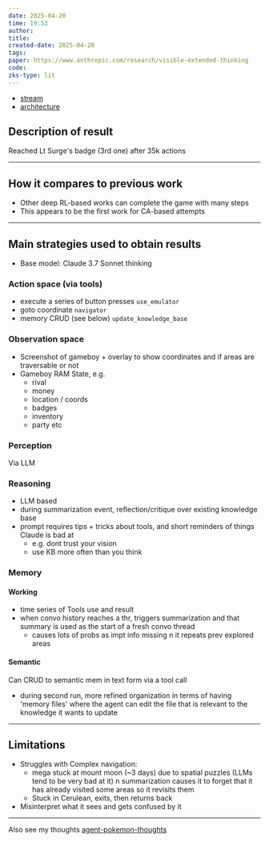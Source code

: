 ```yaml
---
date: 2025-04-20
time: 19:53
author: 
title: 
created-date: 2025-04-20
tags: 
paper: https://www.anthropic.com/research/visible-extended-thinking
code: 
zks-type: lit
---
```

- [stream](https://www.twitch.tv/claudeplayspokemon/videos)
- [architecture](https://excalidraw.com/#json=WrM9ViixPu2je5cVJZGCe,no_UoONhF6UxyMpTqltYkg)
## Description of result
Reached Lt Surge's badge (3rd one) after 35k actions

---
## How it compares to previous work
- Other deep RL-based works can complete the game with many steps
- This appears to be the first work for CA-based attempts

---
## Main strategies used to obtain results
- Base model: Claude 3.7 Sonnet thinking
### Action space (via tools)
- execute a series of button presses `use_emulator`
- goto coordinate `navigator`
- memory CRUD (see below) `update_knowledge_base`

### Observation space
- Screenshot of gameboy + overlay to show coordinates and if areas are traversable or not
- Gameboy RAM State, e.g.
	- rival
	- money
	- location / coords
	- badges
	- inventory
	- party etc

### Perception
Via LLM
### Reasoning
- LLM based
- during summarization event, reflection/critique over existing knowledge base
- prompt requires tips + tricks about tools, and short reminders of things Claude is bad at 
	- e.g. dont trust your vision
	- use KB more often than you think

### Memory
#### Working
- time series of Tools use and result
- when convo history reaches a thr, triggers summarization and that summary is used as the start of a fresh convo thread
	- causes lots of probs as impt info missing n it repeats prev explored areas
#### Semantic
Can CRUD to semantic mem in text form via a tool call
- during second run, more refined organization in terms of having 'memory files' where the agent can edit the file that is relevant to the knowledge it wants to update

---

## Limitations
- Struggles with Complex navigation: 
	- mega stuck at mount moon (~3 days) due to spatial puzzles (LLMs tend to be very bad at it) n summarization causes it to forget that it has already visited some areas so it revisits them
	- Stuck in Cerulean, exits, then returns back
- Misinterpret what it sees and gets confused by it


---

Also see my thoughts [agent-pokemon-thoughts](../concepts/agent-pokemon-thoughts.md)


